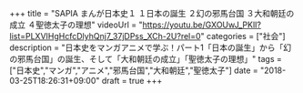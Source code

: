 +++
title =  "SAPIA まんが日本史１ １日本の誕生 ２幻の邪馬台国 ３大和朝廷の成立 ４聖徳太子の理想"
videoUrl = "https://youtu.be/GXOUwJ_PKlI?list=PLXVIHgHcfcDlyhQnj7_37jDPss_XCh-2U?rel=0"
categories = ["社会"]
description = "日本史をマンガアニメで学ぶ！パート1「日本の誕生」から「幻の邪馬台国」の誕生、そして「大和朝廷の成立」「聖徳太子の理想」"
tags = ["日本史","マンガ","アニメ","邪馬台国","大和朝廷","聖徳太子"]
date = "2018-03-25T18:26:31+09:00"
draft = true
+++

